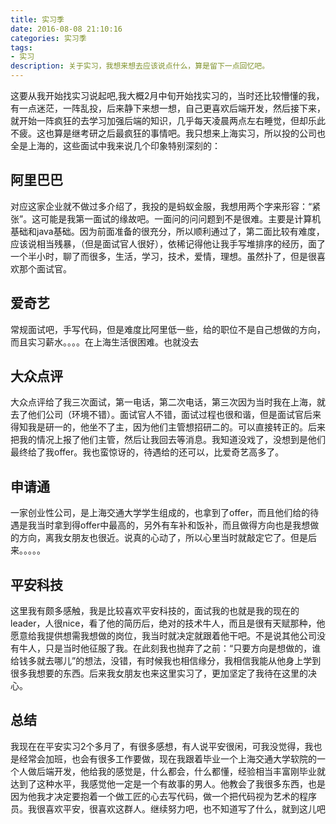 ```yaml
---
title: 实习季
date: 2016-08-08 21:10:16
categories: 实习季
tags: 
- 实习
description: 关于实习，我想来想去应该说点什么，算是留下一点回忆吧。
---
```


这要从我开始找实习说起吧,我大概2月中旬开始找实习的，当时还比较懵懂的我，有一点迷茫，一阵乱投，后来静下来想一想，自己更喜欢后端开发，然后接下来，就开始一阵疯狂的去学习加强后端的知识，几乎每天凌晨两点左右睡觉，但却乐此不疲。这也算是继考研之后最疯狂的事情吧。我只想来上海实习，所以投的公司也全是上海的，这些面试中我来说几个印象特别深刻的：

## 阿里巴巴

对应这家企业就不做过多介绍了，我投的是蚂蚁金服，我想用两个字来形容：“紧张”。这可能是我第一面试的缘故吧。一面问的问问题到不是很难。主要是计算机基础和java基础。因为前面准备的很充分，所以顺利通过了，第二面比较有难度，应该说相当残暴，（但是面试官人很好），依稀记得他让我手写堆排序的经历，面了一个半小时，聊了而很多，生活，学习，技术，爱情，理想。虽然扑了，但是很喜欢那个面试官。

## 爱奇艺

常规面试吧，手写代码，但是难度比阿里低一些，给的职位不是自己想做的方向，而且实习薪水。。。。在上海生活很困难。也就没去

## 大众点评

大众点评给了我三次面试，第一电话，第二次电话，第三次因为当时我在上海，就去了他们公司（环境不错）。面试官人不错，面试过程也很和谐，但是面试官后来得知我是研一的，他坐不了主，因为他们主管想招研二的。可以直接转正的。后来把我的情况上报了他们主管，然后让我回去等消息。我知道没戏了，没想到是他们最终给了我offer。我也蛮惊讶的，待遇给的还可以，比爱奇艺高多了。

## 申请通

一家创业性公司，是上海交通大学学生组成的，也拿到了offer，而且他们给的待遇是我当时拿到得offer中最高的，另外有车补和饭补，而且做得方向也是我想做的方向，离我女朋友也很近。说真的心动了，所以心里当时就敲定它了。但是后来。。。。。

## 平安科技

这里我有颇多感触，我是比较喜欢平安科技的，面试我的也就是我的现在的leader，人很nice，看了他的简历后，绝对的技术牛人，而且是很有天赋那种，他愿意给我提供想需我想做的岗位，我当时就决定就跟着他干吧。不是说其他公司没有牛人，只是当时他征服了我。在此刻我也抛弃了之前：“只要方向是想做的，谁给钱多就去哪儿”的想法，没错，有时候我也相信缘分，我相信我能从他身上学到很多我想要的东西。后来我女朋友也来这里实习了，更加坚定了我待在这里的决心。

## 总结

我现在在平安实习2个多月了，有很多感想，有人说平安很闲，可我没觉得，我也是经常会加班，也会有很多工作要做，现在我跟着毕业一个上海交通大学软院的一个人做后端开发，他给我的感觉是，什么都会，什么都懂，经验相当丰富刚毕业就达到了这种水平，我感觉他一定是一个有故事的男人。他教会了我很多东西，也是因为他我才决定要抱着一个做工匠的心去写代码，做一个把代码视为艺术的程序员。我很喜欢平安，很喜欢这群人。继续努力吧，也不知道写了什么，就到这儿吧
